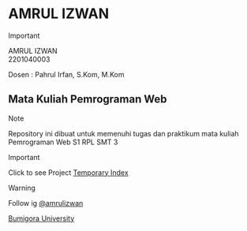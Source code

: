 # AMRUL IZWAN

> [!IMPORTANT]
> AMRUL IZWAN <br>2201040003

Dosen : Pahrul Irfan, S.Kom, M.Kom

## Mata Kuliah Pemrograman Web

> [!NOTE]
> Repository ini dibuat untuk memenuhi tugas dan praktikum mata kuliah Pemrograman Web S1 RPL SMT 3

<!-- Project Now -->

> [!IMPORTANT]
> Click to see Project [Temporary Index](https://github.com/amrulizwan/webdasar/tree/main/buku)

> [!WARNING]
> Follow ig [@amrulizwan](https://instagram.com/amrulizwan)

[Bumigora University](https://universitasbumigora.ac.id)
